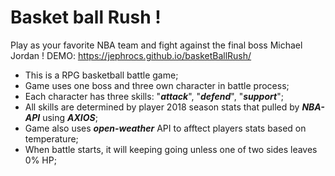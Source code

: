 # Basket ball Rush ! 

Play as your favorite NBA team and fight against the final boss Michael Jordan !
DEMO: https://jephrocs.github.io/basketBallRush/

* This is a RPG basketball battle game;
* Game uses one boss and three own character in battle process;
* Each character has three skills: "***attack***", "***defend***", "***support***";
* All skills are determined by player 2018 season stats that pulled by ***NBA-API*** using ***AXIOS***;
* Game also uses ***open-weather*** API to afftect players stats based on temperature;
* When battle starts, it will keeping going unless one of two sides leaves 0% HP;

